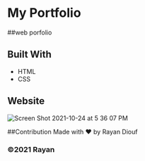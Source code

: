 # My Portfolio
##web porfolio
## Built With
* HTML
* CSS
## Website

![Screen Shot 2021-10-24 at 5 36 07 PM](https://user-images.githubusercontent.com/78246665/138613896-1ec2b76a-9a80-48ed-9d42-1a57ac0c624f.png)

##Contribution
Made with :heart: by Rayan Diouf
### :copyright:2021 Rayan
